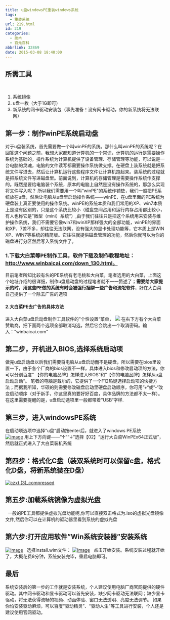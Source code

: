 ```yaml
---
title: u盘windowsPE重装windows系统
tags:
  - 重装系统
url: 219.html
id: 219
categories:
  - 技术
  - 百元百科
abbrlink: 32869
date: 2015-03-08 18:40:00
---
```


所需工具
----

 

1.  系统镜像
2.  u盘一枚（大于1G即可）
3.  新系统的网卡驱动安装包（事先准备！没有网卡驱动，你的新系统将无法联网）

第一步：制作winPE系统启动盘
----------------

对于u盘装系统，首先需要做一个叫winPE的系统。那什么叫winPE的系统呢？在回答这个问题之前，我想大家都知道计算机的一个常识，计算机的运行是需要操作系统为基础的，操作系统为计算机提供了设备管理、存储管理等功能，可以说是一台电脑的灵魂，电脑的文件读写都需要操作系统做支撑。在硬盘上装系统就是把系统文件写进去，然后让计算机运行这些程序文件让计算机跑起来。装系统的过程就是把系统文件写进磁盘里。前面说到，计算机的存储管理是需要操作系统作支撑的。既然是要给电脑装个系统，原本的电脑上自然是没有操作系统的，那怎么实现将文件写入呢？ 所以我们需要用一个叫“winPE"的系统作铺垫，我们一般把PE系统放在u盘，然后让电脑从u盘里启动操作系统——winPE，在u盘里面的PE系统为硬盘装上真正要使用的操作系统。winPE的系统本质和我们常用的XP、win7本质上是没有区别的，只是这个系统比较小（磁盘空间占用和运行内存占用都比较小，有人也称它是”微型（mini）系统“）,由于我们往往只是把这个系统用来安装与维护操作系统，我们不需要它像win7和winXP那样强大的全部功能，winPE的界面和XP、7差不多，却往往无法联网，没有强大的显卡处理功能等，它本质上是WIN XP、WIN7等系统的精简版。它往往就提供磁盘管理的功能，然后你就可以为你的磁盘进行分区然后写入系统文件了。

### 1.下载大白菜等PE制作工具，软件下载及制作教程地址：http://www.winbaicai.com/down_130.html。

目前笔者所知比较有名的PE系统有老毛桃和大白菜，笔者选用的大白菜，上面这个地址介绍的很详细，制作u盘启动盘的过程笔者就不一一赘述了；**需要给大家提示的时，用这些PE做的系统有时会被强行捆绑一些广告和流氓软件**，好在大白菜自己提供了一个除去广告的选项

#### 2.大白菜PE去广告的具体方法

进入大白菜u盘启动盘制作工具软件的”个性设置“菜单， ![](http://baiyuan.wang/wp-content/uploads/2015/01/20150127125641_40467.jpg)  在右下方有个大白菜赞助商，把下面两个选项全部取消勾选，然后它会跳出一个取消密码。输入：”winbaicai.com“

第二步，开机进入BIOS,选择系统启动项
--------------------

做完u盘启动盘以后我们需要将电脑从u盘启动而不是硬盘，所以需要在bios里设置一下，由于各个厂商的bios设置不一样，具体进入bios和修改启动项的方法，你可以分别百度“ 【你的电脑品牌】怎样进入BIOS“和”【你的电脑品牌】怎样从u盘启动启动“。 笔者的电脑是戴尔的，它提供了一个F12热键选择启动项的快捷方法；而据我所知，华硕的则需要修改磁盘启动里硬盘启动顺序，你可用”+“或”-“改变启动顺序（对于新手，你这里真的要好好百度，具体品牌的方法都不太一样）。 在这里需要提醒的是，u盘启动选项里一般都带着”USB“字样.

第三步，进入windowsPE系统
-----------------

在启动项选项中选择”u盘“启动按enter后，就进入了windows PE系统     [![image](http://baiyuan.wang/wp-content/uploads/2015/03/image_thumb3.png "image")](http://baiyuan.wang/wp-content/uploads/2015/03/image3.png) 用上下方向键——“↑”“↓”选择【02】“运行大白菜WinPEx64正式版”，然后就正式进入了大白菜装机系统  

第四步：格式化C盘（装双系统时可以保留c盘，格式化D盘，将新系统装在D盘）
-------------------------------------

[![czxt (3)_compressed](http://baiyuan.wang/wp-content/uploads/2015/03/czxt-3_compressed_thumb1.jpg "czxt (3)_compressed")](http://baiyuan.wang/wp-content/uploads/2015/03/czxt-3_compressed1.jpg)

第五步:加载系统镜像为虚拟光盘
---------------

  一般的PE工具都提供虚拟光盘功能呢,你可以直接双击格式为.iso的虚拟光盘镜像文件,然后你可以在计算机的驱动器里看到系统的虚拟光盘

第六步:打开应用软件”Win系统安装器”安装系统
------------------------

[![image](http://baiyuan.wang/wp-content/uploads/2015/03/image_thumb6.png "image")](http://baiyuan.wang/wp-content/uploads/2015/03/image6.png)   选择install.wim文件： [![image](http://baiyuan.wang/wp-content/uploads/2015/03/image_thumb7.png "image")](http://baiyuan.wang/wp-content/uploads/2015/03/image7.png)   点击开始安装。系统安装过程就开始了，大概花费8分钟，系统安装完毕，重启电脑即可。

最后
--

系统安装后的第一步的工作就是安装系统，个人建议使用电脑厂商官网提供的硬件驱动。其中网卡驱动和显卡驱动可以首先安装，缺少网卡驱动无法联网；缺少显卡驱动，将无法获得流畅的视频、动画体验、窗口无法透明、亮度无法调节。 如果你怕安装驱动麻烦，可以百度“驱动精灵”、“驱动人生”等工具进行安装，个人还是建议使用官网驱动。